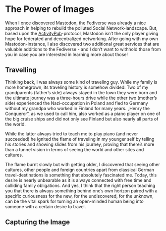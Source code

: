 # The Power of Images

When I once discovered Mastodon, the Fediverse was already a nice approach in helping to rebuild the polluted Social Network-landscape. But, based upon the [ActivityPub][1]-protocol, Mastodon isn’t the only player giving hope for federated and decentralized networking. After going with my own Mastodon-instance, I also discovered two additional great services that are valuable additions to the Fediverse - and I don’t want to withhold those from you in case you are interested in learning more about those!

## Travelling

Thinking back, I was always some kind of traveling guy. While my family is more homegrown, its traveling history is somehow divided: Two of my grandparents (father’s side) always stayed in the town they were born and the ultimate journey was a three-hours drive while the other two (mother’s side) experienced the Nazi-occupation in Poland and fled to Germany without my grandpa who worked in Finland for many years. „Henry the Conqueror“, as we used to call him, also worked as a piano player on one of the big cruise ships and did not only see Finland but also nearly all parts of the world.

While the latter always tried to teach me to play piano (and never succeeded) he ignited the flame of traveling in my younger self by telling his stories and showing slides from his journey, proving that there’s more than a tunnel vision in terms of seeing the world and other sites and cultures.

The flame burnt slowly but with getting older, I discovered that seeing other cultures, other people and foreign countries apart from classical German travel-destinations is something that absolutely fascinated me. Today, this desire is nearly unbearable as it is always connected with free time and colliding family obligations. And yes, I think that the right person teaching you that there is always something behind one’s own horizon paired with a specific curiousness for the new, for the undiscovered, for the unknown, can be the vital spark for turning an open-minded human being into someone with a certain desire to travel.


## Capturing the Image

[1]:	https://www.w3.org/TR/activitypub/